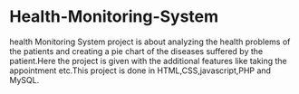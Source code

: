 # Health-Monitoring-System

health Monitoring System project is about analyzing the health problems of the patients and creating a pie chart of the diseases suffered by the patient.Here the project is given with the additional features like taking the appointment etc.This project is done in HTML,CSS,javascript,PHP and MySQL.
